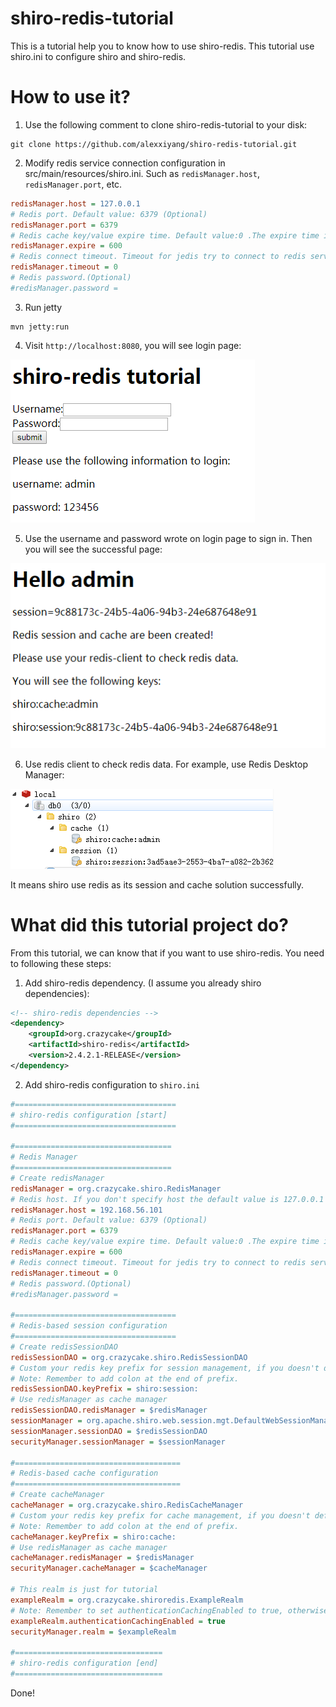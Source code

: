 # shiro-redis-tutorial

This is a tutorial help you to know how to use shiro-redis.
This tutorial use shiro.ini to configure shiro and shiro-redis.

How to use it?
==============

1. Use the following comment to clone shiro-redis-tutorial to your disk:
```
git clone https://github.com/alexxiyang/shiro-redis-tutorial.git
```
2. Modify redis service connection configuration in src/main/resources/shiro.ini.
Such as `redisManager.host`, `redisManager.port`, etc.
```INI
redisManager.host = 127.0.0.1
# Redis port. Default value: 6379 (Optional)
redisManager.port = 6379
# Redis cache key/value expire time. Default value:0 .The expire time is in second (Optional)
redisManager.expire = 600
# Redis connect timeout. Timeout for jedis try to connect to redis server(In milliseconds).(Optional)
redisManager.timeout = 0
# Redis password.(Optional)
#redisManager.password =
```

3. Run jetty
```
mvn jetty:run
```

4. Visit `http://localhost:8080`, you will see login page:

![login page](images/login_page.png)

5. Use the username and password wrote on login page to sign in.
Then you will see the successful page:

![login success](images/login_success.png)

6. Use redis client to check redis data. For example, use Redis Desktop Manager:

![redis data](images/redis_data.png)

It means shiro use redis as its session and cache solution successfully.

What did this tutorial project do?
==================================
From this tutorial, we can know that if you want to use shiro-redis.
You need to following these steps:
1. Add shiro-redis dependency. (I assume you already shiro dependencies):
```XML
<!-- shiro-redis dependencies -->
<dependency>
    <groupId>org.crazycake</groupId>
    <artifactId>shiro-redis</artifactId>
    <version>2.4.2.1-RELEASE</version>
</dependency>
```

2. Add shiro-redis configuration to `shiro.ini`
```INI
#====================================
# shiro-redis configuration [start]
#====================================

#===================================
# Redis Manager
#===================================
# Create redisManager
redisManager = org.crazycake.shiro.RedisManager
# Redis host. If you don't specify host the default value is 127.0.0.1 (Optional)
redisManager.host = 192.168.56.101
# Redis port. Default value: 6379 (Optional)
redisManager.port = 6379
# Redis cache key/value expire time. Default value:0 .The expire time is in second (Optional)
redisManager.expire = 600
# Redis connect timeout. Timeout for jedis try to connect to redis server(In milliseconds).(Optional)
redisManager.timeout = 0
# Redis password.(Optional)
#redisManager.password =

#====================================
# Redis-based session configuration
#====================================
# Create redisSessionDAO
redisSessionDAO = org.crazycake.shiro.RedisSessionDAO
# Custom your redis key prefix for session management, if you doesn't define this parameter, shiro-redis will use 'shiro_redis_session:' as default prefix
# Note: Remember to add colon at the end of prefix.
redisSessionDAO.keyPrefix = shiro:session:
# Use redisManager as cache manager
redisSessionDAO.redisManager = $redisManager
sessionManager = org.apache.shiro.web.session.mgt.DefaultWebSessionManager
sessionManager.sessionDAO = $redisSessionDAO
securityManager.sessionManager = $sessionManager

#=====================================
# Redis-based cache configuration
#=====================================
# Create cacheManager
cacheManager = org.crazycake.shiro.RedisCacheManager
# Custom your redis key prefix for cache management, if you doesn't define this parameter, shiro-redis will use 'shiro_redis_session:' as default prefix
# Note: Remember to add colon at the end of prefix.
cacheManager.keyPrefix = shiro:cache:
# Use redisManager as cache manager
cacheManager.redisManager = $redisManager
securityManager.cacheManager = $cacheManager

# This realm is just for tutorial
exampleRealm = org.crazycake.shiroredis.ExampleRealm
# Note: Remember to set authenticationCachingEnabled to true, otherwise shiro will not use cache.
exampleRealm.authenticationCachingEnabled = true
securityManager.realm = $exampleRealm

#=================================
# shiro-redis configuration [end]
#=================================
```

Done!